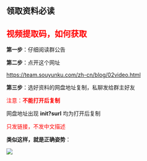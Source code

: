 ## 领取资料必读

## <span style="color: #FF0000;">视频提取码，如何获取</span>

**第一步**：仔细阅读群公告

**第二步**：点开这个网址

https://team.souyunku.com/zh-cn/blog/02video.html

**第三步**：选好资料的网盘地址复制，私聊发给群主好友

<span style="color: #FF0000;">注意：**不能打开后复制**</span>

网盘地址出现 **init?surl** 均为打开后复制

<span style="color: #FF0000;">只发链接，不发中文描述</span>

**类似这样，就是正确姿势**：


![][1]

[1]: /img/blog/2018/index/20190415.png






